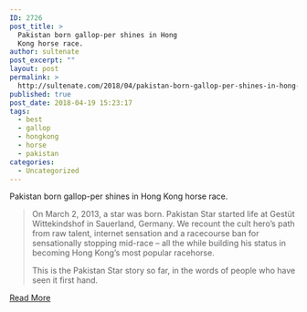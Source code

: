 ```yaml
---
ID: 2726
post_title: >
  Pakistan born gallop-per shines in Hong
  Kong horse race.
author: sultenate
post_excerpt: ""
layout: post
permalink: >
  http://sultenate.com/2018/04/pakistan-born-gallop-per-shines-in-hong-kong-horse-race-2
published: true
post_date: 2018-04-19 15:23:17
tags:
  - best
  - gallop
  - hongkong
  - horse
  - pakistan
categories:
  - Uncategorized
---
```

Pakistan born gallop-per shines in Hong Kong horse race.
<blockquote>On March 2, 2013, a star was born. Pakistan Star started life at Gestüt Wittekindshof in Sauerland, Germany. We recount the cult hero’s path from raw talent, internet sensation and a racecourse ban for sensationally stopping mid-race – all the while building his status in becoming Hong Kong’s most popular racehorse.

This is the Pakistan Star story so far, in the words of people who have seen it first hand.</blockquote>
<a href="http://www.scmp.com/sport/racing/article/2134299/pakistan-star-story-so-far-meet-hong-kong-racings-most-popular-and">Read More</a>